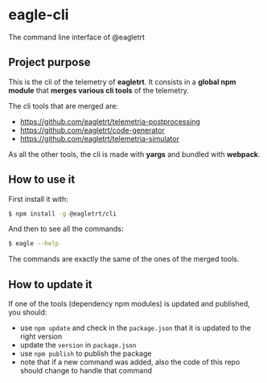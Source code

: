 # eagle-cli
The command line interface of @eagletrt

## Project purpose

This is the cli of the telemetry of **eagletrt**. It consists in a **global npm module** that **merges various cli tools** of the telemetry.

The cli tools that are merged are:
* https://github.com/eagletrt/telemetria-postprocessing
* https://github.com/eagletrt/code-generator
* https://github.com/eagletrt/telemetria-simulator

As all the other tools, the cli is made with **yargs** and bundled with **webpack**.

## How to use it

First install it with:

```bash
$ npm install -g @eagletrt/cli
```

And then to see all the commands:

```bash
$ eagle --help
```

The commands are exactly the same of the ones of the merged tools.

## How to update it

If one of the tools (dependency npm modules) is updated and published, you should:
* use `npm update` and check in the `package.json` that it is updated to the right version
* update the `version` in `package.json`
* use `npm publish` to publish the package
* note that if a new command was added, also the code of this repo should change to handle that command
